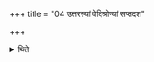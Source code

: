 +++
title = "04 उत्तरस्यां वेदिश्रोण्यां सप्तदश"

+++

<details><summary>थिते</summary>

उत्तरस्यां वेदिश्रोण्यां सप्तदश दुन्दुभीन्प्रबध्नन्ति ४
</details>
